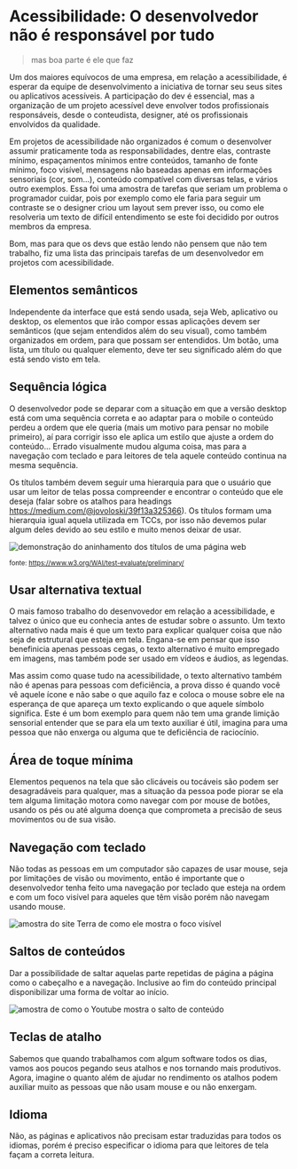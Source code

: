 # Acessibilidade: O desenvolvedor não é responsável por tudo
> mas boa parte é ele que faz

Um dos maiores equívocos de uma empresa, em relação a acessibilidade, é esperar da equipe de desenvolvimento a iniciativa de tornar seu seus sites ou aplicativos acessíveis. A participação do dev é essencial, mas a organização de um projeto acessível deve envolver todos profissionais responsáveis, desde o conteudista, designer, até os profissionais envolvidos da qualidade.

Em projetos de acessibilidade não organizados é comum o desenvolver assumir praticamente toda as responsabilidades, dentre elas, contraste mínimo, espaçamentos mínimos entre conteúdos, tamanho de fonte mínimo, foco visível, mensagens não baseadas apenas em informações sensoriais (cor, som...), conteúdo compatível com diversas telas, e vários outro exemplos. Essa foi uma amostra de tarefas que seriam um problema o programador cuidar, pois por exemplo como ele faria para seguir um contraste se o designer criou um layout sem prever isso, ou como ele resolveria um texto de difícil entendimento se este foi decidido por outros membros da empresa.

Bom, mas para que os devs que estão lendo não pensem que não tem trabalho, fiz uma lista das principais tarefas de um desenvolvedor em projetos com acessibilidade.

## Elementos semânticos

Independente da interface que está sendo usada, seja Web, aplicativo ou desktop, os elementos que irão compor essas aplicações devem ser semânticos (que sejam entendidos além do seu visual), como também organizados em ordem, para que possam ser entendidos. Um botão, uma lista, um título ou qualquer elemento, deve ter seu significado além do que está sendo visto em tela.

## Sequência lógica

O desenvolvedor pode se deparar com a situação em que a versão desktop está com uma sequência correta e ao adaptar para o mobile o conteúdo perdeu a ordem que ele queria (mais um motivo para pensar no mobile primeiro), aí para corrigir isso ele aplica um estilo que ajuste a ordem do conteúdo... Errado visualmente mudou alguma coisa, mas para a navegação com teclado e para leitores de tela aquele conteúdo continua na mesma sequência.

Os títulos também devem seguir uma hierarquia para que o usuário que usar um leitor de telas possa compreender e encontrar o conteúdo que ele deseja (falar sobre os atalhos para headings https://medium.com/@jovoloski/39f13a325366). Os títulos formam uma hierarquia igual aquela utilizada em TCCs, por isso não devemos pular algum deles devido ao seu estilo e muito menos deixar de usar.

![demonstração do aninhamento dos títulos de uma página web](https://user-images.githubusercontent.com/27368585/112071593-ddcf6a80-8b4e-11eb-94d2-0ca137c24522.png)

<small>fonte: https://www.w3.org/WAI/test-evaluate/preliminary/</small>

## Usar alternativa textual

O mais famoso trabalho do desenvovedor em relação a acessibilidade, e talvez o único que eu conhecia antes de estudar sobre o assunto. Um texto alternativo nada mais é que um texto para explicar qualquer coisa que não seja de estrutural que esteja em tela. Engana-se em pensar que isso benefinicia apenas pessoas cegas, o texto alternativo é muito empregado em imagens, mas também pode ser usado em vídeos e áudios, as legendas.

Mas assim como quase tudo na acessibilidade, o texto alternativo também não é apenas para pessoas com deficiência, a prova disso é quando você vê aquele ícone e não sabe o que aquilo faz e coloca o mouse sobre ele na esperança de que apareça um texto explicando o que aquele símbolo significa. Este é um bom exemplo para quem não tem uma grande limição sensorial entender que se para ela um texto auxiliar é útil, imagina para uma pessoa que não enxerga ou alguma que te deficiência de raciocínio.

## Área de toque mínima

Elementos pequenos na tela que são clicáveis ou tocáveis são podem ser desagradáveis para qualquer, mas a situação da pessoa pode piorar se ela tem alguma limitação motora como navegar com por mouse de botões, usando os pés ou até alguma doença que comprometa a precisão de seus movimentos ou de sua visão.

## Navegação com teclado

Não todas as pessoas em um computador são capazes de usar mouse, seja por limitações de visão ou movimento, então é importante que o desenvolvedor tenha feito uma navegação por teclado que esteja na ordem e com um foco visível para aqueles que têm visão porém não navegam usando mouse.

![amostra do site Terra de como ele mostra o foco visível](https://user-images.githubusercontent.com/27368585/112067430-cc826000-8b46-11eb-8361-0793bced04be.png)

## Saltos de conteúdos

Dar a possibilidade de saltar aquelas parte repetidas de página a página como o cabeçalho e a navegação. Inclusive ao fim do conteúdo principal disponibilizar uma forma de voltar ao início.

![amostra de como o Youtube mostra o salto de conteúdo](https://user-images.githubusercontent.com/27368585/112067736-54686a00-8b47-11eb-8e13-55356c3a60e0.png)

## Teclas de atalho

Sabemos que quando trabalhamos com algum software todos os dias, vamos aos poucos pegando seus atalhos e nos tornando mais produtivos. Agora, imagine o quanto além de ajudar no rendimento os atalhos podem auxiliar muito as pessoas que não usam mouse e ou não enxergam.

## Idioma

Não, as páginas e aplicativos não precisam estar traduzidas para todos os idiomas, porém é preciso especificar o idioma para que leitores de tela façam a correta leitura.


